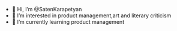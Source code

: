 - 👋 Hi, I’m @SatenKarapetyan
- 👀 I’m interested in product management,art and literary criticism 
- 🌱 I’m currently learning product management


<!---
SatenKarapetyan/SatenKarapetyan is a ✨ special ✨ repository because its `README.md` (this file) appears on your GitHub profile.
You can click the Preview link to take a look at your changes.
--->
